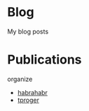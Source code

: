 # Blog
My blog posts

# Publications
organize
* [habrahabr](https://habrahabr.ru/sandbox/100587)
* [tproger](https://tproger.ru/projects/working-process-advice)